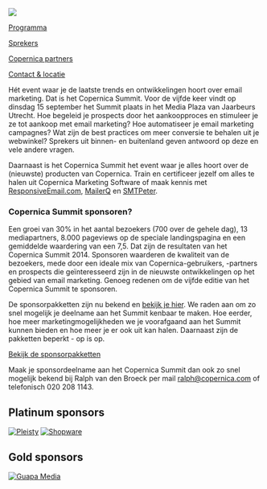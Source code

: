 [![](EventsNL/headersummit2015.jpg)](https://www.copernica.com/nl/copernica-summit)

[Programma](https://www.copernica.com/nl/copernica-summit/programma-copernica-summit "Copernica Summit programma")

[Sprekers](https://www.copernica.com/nl/copernica-summit/sprekers-copernica-summit "Copernica Summit sprekers")

[Copernica
partners](https://www.copernica.com/nl/copernica-summit/copernica-partners "Copernica partners")

[Contact &
locatie](https://www.copernica.com/nl/copernica-summit/contact-locatie "Copernica Summit contact & locatie")

Hét event waar je de laatste trends en ontwikkelingen hoort over email
marketing. Dat is het Copernica Summit. Voor de vijfde keer vindt op
dinsdag 15 september het Summit plaats in het Media Plaza van Jaarbeurs
Utrecht. Hoe begeleid je prospects door het aankoopproces en stimuleer
je ze tot aankoop met email marketing? Hoe automatiseer je email
marketing campagnes? Wat zijn de best practices om meer conversie te
behalen uit je webwinkel? Sprekers uit binnen- en buitenland geven
antwoord op deze en vele andere vragen.

Daarnaast is het Copernica Summit het event waar je alles hoort over de
(nieuwste) producten van Copernica. Train en certificeer jezelf om alles
te halen uit Copernica Marketing Software of maak kennis met
[ResponsiveEmail.com](https://www.responsiveemail.com/ "ResponsiveEmail.com"),
[MailerQ](https://www.mailerq.com/ "MailerQ") en
[SMTPeter](http://www.smtpeter.com/ "SMTPeter").

### Copernica Summit sponsoren?

Een groei van 30% in het aantal bezoekers (700 over de gehele dag), 13
mediapartners, 8.000 pageviews op de speciale landingspagina en een
gemiddelde waardering van een 7,5. Dat zijn de resultaten van het
Copernica Summit 2014. Sponsoren waarderen de kwaliteit van de
bezoekers, mede door een ideale mix van Copernica-gebruikers, -partners
en prospects die geïnteresseerd zijn in de nieuwste ontwikkelingen op
het gebied van email marketing. Genoeg redenen om de vijfde editie van
het Copernica Summit te sponsoren.

De sponsorpakketten zijn nu bekend en [bekijk je
hier](EventsNL/SponsorpakkettenSummit2015.pdf "Sponsorpakketten Copernica Summit").
We raden aan om zo snel mogelijk je deelname aan het Summit kenbaar te
maken. Hoe eerder, hoe meer marketingmogelijkheden we je voorafgaand aan
het Summit kunnen bieden en hoe meer je er ook uit kan halen. Daarnaast
zijn de pakketten beperkt - op is op.

[Bekijk de sponsorpakketten](EventsNL/SponsorpakkettenSummit2015.pdf)

Maak je sponsordeelname aan het Copernica Summit dan ook zo snel
mogelijk bekend bij Ralph van den Broeck per mail
[ralph@copernica.com](mailto:ralph@copernica.com) of telefonisch 020 208
1143.

  Platinum sponsors
  -----------------------------------------------------------------------------------------------------------------------------------------------------------------------------------------------------------------------------------------------------------------------------------------------------------------------------------------------
  [![Pleisty](summit2014/copernica-summit-partner-pleisty.png)](https://www.pleisty.com/?utm_source=copernica&utm_medium=sponsorlogo&utm_campaign=summit2015 "Pleisty") [![Shopware](summit2014/copernica-summit-partner-shopware.png)](http://www.shopware.com?utm_source=copernica&utm_medium=sponsorlogo&utm_campaign=summit2015 "Shopware")

  Gold sponsors
  -----------------------------------------------------------------------------------------------------------------------------------------------------------
  [![Guapa Media](summit2015/guapamedia.jpg)](https://www.guapamedia.nl/?utm_source=copernica&utm_medium=sponsorlogo&utm_campaign=summit2015 "Guapa Media")


